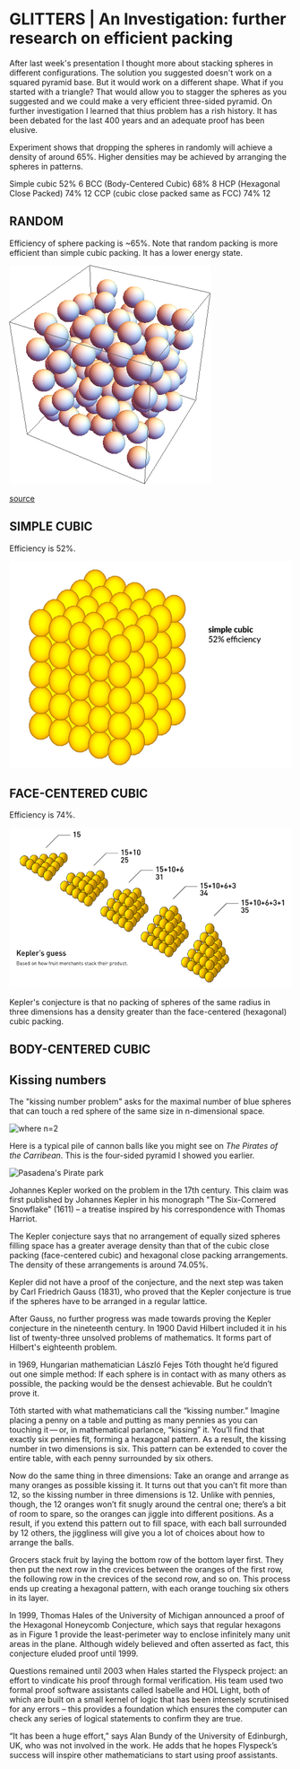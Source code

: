 # GLITTERS | An Investigation: further research on efficient packing

After last week's presentation I thought more about stacking spheres in different configurations. The solution you suggested doesn't work on a squared pyramid base. But it would work on a different shape. What if you started with a triangle? That would allow you to stagger the spheres as you suggested and we could make a very efficient three-sided pyramid. On further investigation I learned that thius problem has a rish history. It has been debated for the last 400 years and an adequate proof has been elusive. 

Experiment shows that dropping the spheres in randomly will achieve a density of around 65%. Higher densities may be achieved by arranging the spheres in patterns. 

Simple cubic	52%	6
BCC (Body-Centered Cubic)	68%	8
HCP (Hexagonal Close Packed)	74%	12
CCP (cubic close packed same as FCC)	74%	12

## RANDOM

Efficiency of sphere packing is ~65%. Note that random packing is more efficient than simple cubic packing. It has a lower energy state. 


![random packing](imgs/randomspherepack.png)

[source](http://mathematica.stackexchange.com/questions/69649/generate-nonoverlapping-random-circles)

## SIMPLE CUBIC

Efficiency is 52%.

![simple cubic](imgs/simplecubic.jpg)

## FACE-CENTERED CUBIC

Efficiency is 74%.

![face-centered cubic](imgs/keplersstack.png)

Kepler's conjecture is that no packing of spheres of the same radius in three dimensions has a density greater than the face-centered (hexagonal) cubic packing. 

## BODY-CENTERED CUBIC

## Kissing numbers

The "kissing number problem" asks for the maximal number of blue spheres that can touch a red sphere of the same size in n-dimensional space. 

![where n=2](https://www.evernote.com/l/ADNCe1i6iK5I-6F_i97qEdMQnvTVc-EulG0B/image.png)

[](http://www.ams.org/notices/200408/fea-pfender.pdf)


Here is a typical pile of cannon balls like you might see on *The Pirates of the Carribean*. This is the four-sided pyramid I showed you earlier.

![Pasadena's Pirate park](https://www.evernote.com/l/ADMsZfTLkctKi7AR7Zc4P3qQCQ4heuILBYMB/image.png)

Johannes Kepler worked on the problem in the 17th century. This claim was first published by Johannes Kepler in his monograph "The Six-Cornered Snowflake" (1611) – a treatise inspired by his correspondence with Thomas Harriot.

The Kepler conjecture says that no arrangement of equally sized spheres filling space has a greater average density than that of the cubic close packing (face-centered cubic) and hexagonal close packing arrangements. The density of these arrangements is around 74.05%.

Kepler did not have a proof of the conjecture, and the next step was taken by Carl Friedrich Gauss (1831), who proved that the Kepler conjecture is true if the spheres have to be arranged in a regular lattice. 

After Gauss, no further progress was made towards proving the Kepler conjecture in the nineteenth century. In 1900 David Hilbert included it in his list of twenty-three unsolved problems of mathematics. It forms part of Hilbert's eighteenth problem.

in 1969, Hungarian mathematician László Fejes Tóth thought he’d figured out one simple method: If each sphere is in contact with as many others as possible, the packing would be the densest achievable. But he couldn’t prove it.

Tóth started with what mathematicians call the “kissing number.” Imagine placing a penny on a table and putting as many pennies as you can touching it — or, in mathematical parlance, “kissing” it. You’ll find that exactly six pennies fit, forming a hexagonal pattern. As a result, the kissing number in two dimensions is six. This pattern can be extended to cover the entire table, with each penny surrounded by six others.

Now do the same thing in three dimensions: Take an orange and arrange as many oranges as possible kissing it. It turns out that you can’t fit more than 12, so the kissing number in three dimensions is 12. Unlike with pennies, though, the 12 oranges won’t fit snugly around the central one; there’s a bit of room to spare, so the oranges can jiggle into different positions. As a result, if you extend this pattern out to fill space, with each ball surrounded by 12 others, the jiggliness will give you a lot of choices about how to arrange the balls.

Grocers stack fruit by laying the bottom row of the bottom layer first. They then put the next row in the crevices between the oranges of the first row, the following row in the crevices of the second row, and so on. This process ends up creating a hexagonal pattern, with each orange touching six others in its layer. 

In 1999, Thomas Hales of the University of Michigan announced a proof of the Hexagonal Honeycomb Conjecture, which says that regular hexagons as in Figure 1 provide the least-perimeter way to enclose infinitely many unit areas in the plane. Although widely believed and often asserted as fact, this conjecture eluded proof until 1999. 

Questions remained until 2003 when Hales started the Flyspeck project: an effort to vindicate his proof through formal verification. His team used two formal proof software assistants called Isabelle and HOL Light, both of which are built on a small kernel of logic that has been intensely scrutinised for any errors – this provides a foundation which ensures the computer can check any series of logical statements to confirm they are true.

“It has been a huge effort,” says Alan Bundy of the University of Edinburgh, UK, who was not involved in the work. He adds that he hopes Flyspeck’s success will inspire other mathematicians to start using proof assistants. 